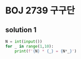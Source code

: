 # BOJ 2739 구구단

## solution 1

```python
N = int(input())
for _ in range(1,10):
    print(f'{N} * {_} = {N*_}')
```